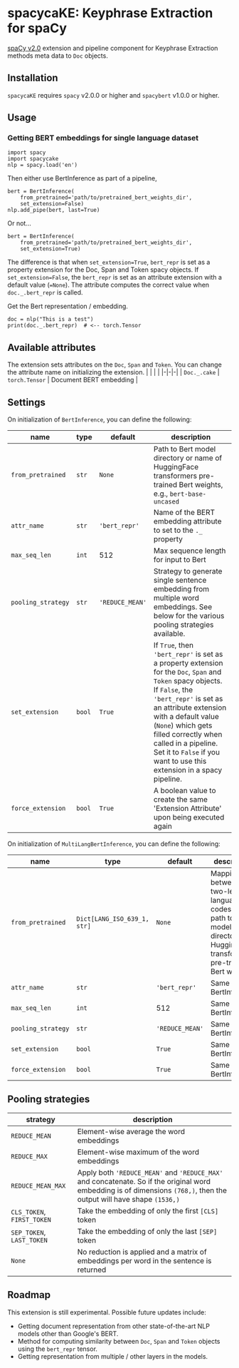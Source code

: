 # spacycaKE: Keyphrase Extraction for spaCy
[spaCy v2.0](https://spacy.io/usage/v2) extension and pipeline component for Keyphrase Extraction methods meta data to `Doc` objects.

## Installation
`spacycaKE` requires `spacy` v2.0.0 or higher and `spacybert` v1.0.0 or higher.

## Usage
### Getting BERT embeddings for single language dataset
```
import spacy
import spacycake
nlp = spacy.load('en')
```

Then either use BertInference as part of a pipeline,
```
bert = BertInference(
    from_pretrained='path/to/pretrained_bert_weights_dir',
    set_extension=False)
nlp.add_pipe(bert, last=True)
```
Or not...
```
bert = BertInference(
    from_pretrained='path/to/pretrained_bert_weights_dir',
    set_extension=True)
```
The difference is that when `set_extension=True`, `bert_repr` is set as a property extension for the Doc, Span and Token spacy objects. If `set_extension=False`, the `bert_repr` is set as an attribute extension with a default value (`=None`). The attribute computes the correct value when `doc._.bert_repr` is called.

Get the Bert representation / embedding.
```
doc = nlp("This is a test")
print(doc._.bert_repr)  # <-- torch.Tensor
```

## Available attributes
The extension sets attributes on the `Doc`, `Span` and `Token`. You can change the attribute name on initializing the extension.
| | | |
|-|-|-|
| `Doc._.cake` | `torch.Tensor` | Document BERT embedding |

## Settings
On initialization of `BertInference`, you can define the following:

| name | type | default | description |
|-|-|-|-|
| `from_pretrained` | `str` | `None` | Path to Bert model directory or name of HuggingFace transformers pre-trained Bert weights, e.g., `bert-base-uncased` |
| `attr_name` | `str` | `'bert_repr'` | Name of the BERT embedding attribute to set to the `._` property |
| `max_seq_len` | `int` | 512 | Max sequence length for input to Bert |
| `pooling_strategy` | `str` | `'REDUCE_MEAN'` | Strategy to generate single sentence embedding from multiple word embeddings. See below for the various pooling strategies available. |
| `set_extension` | `bool` | `True` | If `True`, then `'bert_repr'` is set as a property extension for the `Doc`, `Span` and `Token` spacy objects. If `False`, the `'bert_repr'` is set as an attribute extension with a default value (`None`) which gets filled correctly when called in a pipeline. Set it to `False` if you want to use this extension in a spacy pipeline. |
| `force_extension` | `bool` | `True` | A boolean value to create the same 'Extension Attribute' upon being executed again |

On initialization of `MultiLangBertInference`, you can define the following:

| name | type | default | description |
|-|-|-|-|
| `from_pretrained` | `Dict[LANG_ISO_639_1, str]` | `None` | Mapping between two-letter language codes to path to model directory or HuggingFace transformers pre-trained Bert weights |
| `attr_name` | `str` | `'bert_repr'` | Same as in BertInference |
| `max_seq_len` | `int` | 512 | Same as in BertInference |
| `pooling_strategy` | `str` | `'REDUCE_MEAN'` | Same as in BertInference |
| `set_extension` | `bool` | `True` | Same as in BertInference |
| `force_extension` | `bool` | `True` | Same as in BertInference |

## Pooling strategies
| strategy | description |
|-|-|
| `REDUCE_MEAN` | Element-wise average the word embeddings |
| `REDUCE_MAX` | Element-wise maximum of the word embeddings |
| `REDUCE_MEAN_MAX` | Apply both `'REDUCE_MEAN'` and `'REDUCE_MAX'` and concatenate. So if the original word embedding is of dimensions `(768,)`, then the output will have shape `(1536,)` |
| `CLS_TOKEN`, `FIRST_TOKEN` | Take the embedding of only the first `[CLS]` token |
| `SEP_TOKEN`, `LAST_TOKEN` | Take the embedding of only the last `[SEP]` token |
| `None` | No reduction is applied and a matrix of embeddings per word in the sentence is returned |

## Roadmap
This extension is still experimental. Possible future updates include:
* Getting document representation from other state-of-the-art NLP models other than Google's BERT.
* Method for computing similarity between `Doc`, `Span` and `Token` objects using the `bert_repr` tensor.
* Getting representation from multiple / other layers in the models.